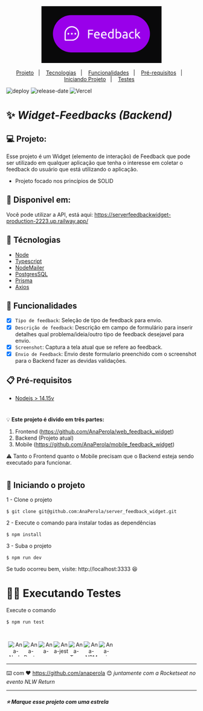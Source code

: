 <div align="center">
  <img height="150em" src="https://github.com/AnaPerola/web_feedback_widget/blob/main/assets/new.png" />
</div>

<p align="center">
  <a href="#-projeto">Projeto</a>&nbsp;&nbsp;&nbsp;|&nbsp;&nbsp;&nbsp;
  <a href="#-técnologias">Tecnologias</a>&nbsp;&nbsp;&nbsp;|&nbsp;&nbsp;&nbsp;
  <a href="#-funcionalidades">Funcionalidades</a>&nbsp;&nbsp;&nbsp;|&nbsp;&nbsp;&nbsp;
  <a href="#-pré-requisitos">Pré-requisitos</a>&nbsp;&nbsp;&nbsp;|&nbsp;&nbsp;&nbsp;
  <a href="#-iniciando-o-projeto">Iniciando Projeto</a>&nbsp;&nbsp;&nbsp;|&nbsp;&nbsp;&nbsp;
  <a href="#-executando-testes">Testes</a>&nbsp;&nbsp;&nbsp;

</p>

  ![deploy](https://img.shields.io/static/v1?label=state&message=production&color=green)
  ![release-date](https://img.shields.io/static/v1?label=release-date&message=May-2022&color=orange)
  ![Vercel](https://img.shields.io/static/v1?label=railway&message=passing&color=breen)

# ✨ *Widget-Feedbacks (Backend)*

## 💻 Projeto:

Esse projeto é um Widget (elemento de interação) de Feedback que pode ser utilizado em qualquer aplicação que tenha o interesse em coletar o feedback do usuário que está utilizando o aplicação.

- Projeto focado nos princípios de SOLID
## 🔗 Disponivel em:

Você pode utilizar a API, está aqui: https://serverfeedbackwidget-production-2223.up.railway.app/
## 🚀 Técnologias

- [Node](https://nodejs.org/en/)
- [Typescript](https://www.typescriptlang.org/)
- [NodeMailer](https://nodemailer.com/about/)
- [PostgresSQL](https://www.postgresql.org/)
- [Prisma](https://www.prisma.io/)
- [Axios](https://axios-http.com/ptbr/docs/intro) 


## 🔨 Funcionalidades

- [X] `Tipo de feedback`: Seleção de tipo de feedback para envio.
- [X] `Descrição de feedback`: Descrição em campo de formulário para inserir detalhes qual problema/ideia/outro tipo de feedback desejavel para envio.
- [X] `Screenshot`: Captura a tela atual que se refere ao feedback.
- [X] `Envio de Feedback`: Envio deste formulario preenchido com o screenshot para o Backend fazer as devidas validações.

## 📋 Pré-requisitos

- [Nodejs > 14.15v](https://nodejs.org/en/)

#

 💡 **Este projeto é divido em três partes:**

1. Frontend (https://github.com/AnaPerola/web_feedback_widget)
2. Backend (Projeto atual)
3. Mobile (https://github.com/AnaPerola/mobile_feedback_widget)

⚠️ Tanto o Frontend quanto o Mobile precisam que o Backend esteja sendo executado para funcionar.

#

## 🔧 Iniciando o projeto

1 - Clone o projeto
```console
$ git clone git@github.com:AnaPerola/server_feedback_widget.git
```
2 - Execute o comando para instalar todas as dependências
```console
$ npm install
```
3 - Suba o projeto 
```console
$ npm run dev
```

Se tudo ocorreu bem, visite: http://localhost:3333 😆

#

# 👩‍💻 Executando Testes

Execute o comando
```console
$ npm run test
```
#

<div align="center" style="display:flex; padding:5px; ">
  <img 
    alt="Ana-Node" 
    style="height:40px; width:40px;"
    src="https://cdn.jsdelivr.net/gh/devicons/devicon/icons/nodejs/nodejs-original.svg"
  >
  <img 
    alt="Ana-PostgreSQL"
    style="height:40px; width:40px;" src="https://cdn.jsdelivr.net/gh/devicons/devicon/icons/postgresql/postgresql-original.svg" 
  />
  <img
    alt="Ana-express"
    style="height:40px; width:40px;"
    src="https://cdn.jsdelivr.net/gh/devicons/devicon/icons/express/express-original-wordmark.svg"
  />
  <img
    alt="Ana-jest"
    style="height:40px; width:40px;"
    src="https://cdn.jsdelivr.net/gh/devicons/devicon/icons/jest/jest-plain.svg" 
  />
  <img 
    alt="Ana-Typescrit"
    style="height:40px; width:40px;"
    src="https://cdn.jsdelivr.net/gh/devicons/devicon/icons/typescript/typescript-original.svg" 
  />
  <img
    alt="Ana-NPM"
    style="height:40px; width:40px;"
    src="https://cdn.jsdelivr.net/gh/devicons/devicon/icons/npm/npm-original-wordmark.svg" 
  />
  <img
    alt="Ana-axios"
    style="height:40px; width:40px;"
    src="https://user-images.githubusercontent.com/43313420/105883616-57dbeb00-6007-11eb-9df2-de0e2a42655c.png" 
  />
</div>          

---
⌨️ com ❤️ https://github.com/anaperola 😊
_juntamente com a Rocketseat no evento *NLW Return*_

---
##### ⭐ Marque esse projeto com uma estrela
